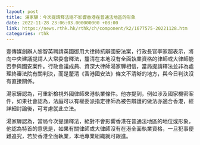 ```yaml
---
layout: post
title: 湯家驊：今次提請釋法絕不影響香港在普通法地區的形象
date: 2022-11-28 23:06:03.000000000 +08:00
link: https://news.rthk.hk/rthk/ch/component/k2/1677575-20221128.htm
categories: rthk
---
```


壹傳媒創辦人黎智英聘請英國御用大律師抗辯國安法案，行政長官李家超表示，將向中央建議提請人大常委會釋法，釐清在本地沒有全面執業資格的律師或大律師能否參與國安案件。行政會議成員、資深大律師湯家驊相信，當局提請釋法並非為處理終審法院有關判決，而是釐清《香港國安法》條文不清晰的地方，與今日判決沒有直接關係。

湯家驊認為，可重新檢視外國律師來港執業條件。他亦提到，例如涉及國家機密案件，如果社會認為，法庭可以有權委派指定律師為被告辯護的做法亦適合香港，經詳細討論後，可考慮就此立法。

湯家驊認為，當局今次提請釋法，絕對不會影響香港在普通法地區的地位或形象，他認為特首的意思是，如果有關律師或大律師沒有在港全面執業資格，一旦犯事便難追究，若於香港全面執業，本地專業組織就可跟進。
